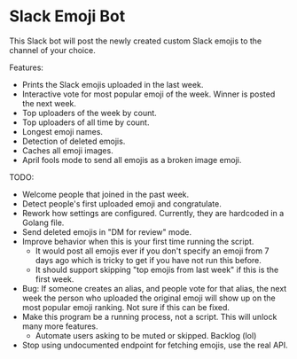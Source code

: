 # Slack Emoji Bot

This Slack bot will post the newly created custom Slack emojis to the channel of your choice.

Features:
- Prints the Slack emojis uploaded in the last week.
- Interactive vote for most popular emoji of the week. Winner is posted the next week.
- Top uploaders of the week by count.
- Top uploaders of all time by count.
- Longest emoji names.
- Detection of deleted emojis.
- Caches all emoji images.
- April fools mode to send all emojis as a broken image emoji.

TODO:
- Welcome people that joined in the past week.
- Detect people's first uploaded emoji and congratulate.
- Rework how settings are configured. Currently, they are hardcoded in a Golang file.
- Send deleted emojis in "DM for review" mode.
- Improve behavior when this is your first time running the script.
  - It would post all emojis ever if you don't specify an emoji from 7 days ago which is tricky to get if you have not run this before.
  - It should support skipping "top emojis from last week" if this is the first week.
- Bug: If someone creates an alias, and people vote for that alias, the next week the person who
uploaded the original emoji will show up on the most popular emoji ranking. Not sure if this can be fixed. 
- Make this program be a running process, not a script. This will unlock many more features.
  - Automate users asking to be muted or skipped.
Backlog (lol)
- Stop using undocumented endpoint for fetching emojis, use the real API.